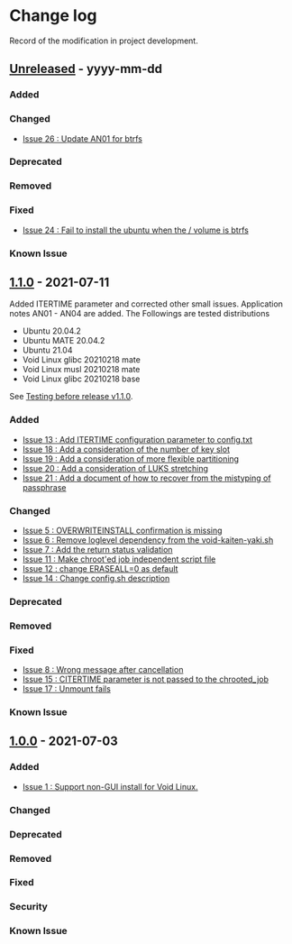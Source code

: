 # Change log
Record of the modification in project development.

## [Unreleased] - yyyy-mm-dd
### Added
### Changed
- [Issue 26 : Update AN01 for btrfs](https://github.com/suikan4github/kaiten-yaki/issues/26)

### Deprecated
### Removed
### Fixed
- [Issue 24 : Fail to install the ubuntu when the / volume is btrfs](https://github.com/suikan4github/kaiten-yaki/issues/24)

### Known Issue

## [1.1.0] - 2021-07-11
Added ITERTIME parameter and corrected other small issues. Application notes AN01 - AN04 are added. 
The Followings are tested distributions 
- Ubuntu 20.04.2
- Ubuntu MATE 20.04.2
- Ubuntu 21.04
- Void Linux glibc 20210218 mate
- Void Linux musl 20210218 mate
- Void Linux glibc 20210218 base

See [Testing before release v1.1.0](https://github.com/suikan4github/kaiten-yaki/issues/16).
### Added
- [Issue 13 : Add ITERTIME configuration parameter to config.txt](https://github.com/suikan4github/kaiten-yaki/issues/13)
- [Issue 18 : Add a consideration of the number of key slot](https://github.com/suikan4github/kaiten-yaki/issues/18)
- [Issue 19 : Add a consideration of more flexible partitioning](https://github.com/suikan4github/kaiten-yaki/issues/19)
- [Issue 20 : Add a consideration of LUKS stretching](https://github.com/suikan4github/kaiten-yaki/issues/20)
- [Issue 21 : Add a document of how to recover from the mistyping of passphrase](https://github.com/suikan4github/kaiten-yaki/issues/21)

### Changed
- [Issue 5 : OVERWRITEINSTALL confirmation is missing](https://github.com/suikan4github/kaiten-yaki/issues/5)
- [Issue 6 : Remove loglevel dependency from the void-kaiten-yaki.sh ](https://github.com/suikan4github/kaiten-yaki/6)
- [Issue 7 : Add the return status validation ](https://github.com/suikan4github/kaiten-yaki/7)
- [Issue 11 : Make chroot'ed job independent script file ](https://github.com/suikan4github/kaiten-yaki/11)
- [Issue 12 : change ERASEALL=0 as default ](https://github.com/suikan4github/kaiten-yaki/12)
- [Issue 14 : Change config.sh description ](https://github.com/suikan4github/kaiten-yaki/14)

### Deprecated
### Removed
### Fixed
- [Issue 8 : Wrong message after cancellation ](https://github.com/suikan4github/kaiten-yaki/8)
- [Issue 15 : CITERTIME parameter is not passed to the chrooted_job ](https://github.com/suikan4github/kaiten-yaki/15)
- [Issue 17 : Unmount fails ](https://github.com/suikan4github/kaiten-yaki/17)

### Known Issue

## [1.0.0] - 2021-07-03

### Added
- [Issue 1 : Support non-GUI install for Void Linux.](https://github.com/suikan4github/kaiten-yaki/issues/1)

### Changed
### Deprecated
### Removed
### Fixed
### Security
### Known Issue


[Unreleased]: https://github.com/suikan4github/kaiten-yaki/compare/v1.1.0...develop
[1.1.0]: https://github.com/suikan4github/kaiten-yaki/compare/v1.0.0...v1.1.0
[1.0.0]: https://github.com/suikan4github/kaiten-yaki/compare/v0.0.0...v1.0.0

